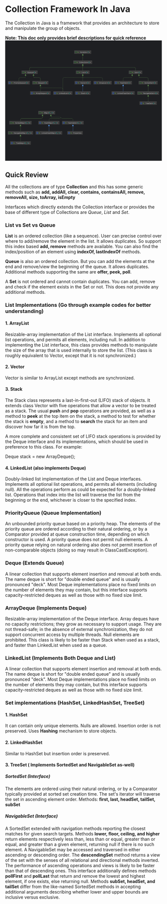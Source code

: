 # Collection Framework In Java

The Collection in Java is a framework that provides an architecture to store and manipulate the group of objects.

**Note: This doc only provides brief descriptions for quick reference**
![Collection Framework UML](../CollectionFramework/files/CollectionFramework.png "UML")

## Quick Review
All the collections are of type **Collection** and this has some generic methods such as
**add, addAll, clear, contains, containsAll, remove, removeAll, size, toArray, isEmpty**

Interfaces which directly extends the Collection interface or provides the base of different type of Collections are
*Queue*, *List* and *Set*.

### List vs Set vs Queue

**List** is an ordered collection (like a sequence). User can precise control over where to add/remove  the element
in the list. It allows duplicates. So support this index based **add, remove** methods are available.
You can also find the index/position of an element using **indexOf, lastIndexOf** methods.

**Queue** is also an ordered collection. But you can add the elements at the end and remove/view the beginning of the 
queue. It allows duplicates. Additional methods supporting the same are **offer, peek, poll**.

A **Set** is not ordered and cannot contain duplicates. You can add, remove and check if the element exists in the Set 
or not. This does not provide any additional methods.

### List Implementations (Go through example codes for better understanding)

#### 1. ArrayList
Resizable-array implementation of the List interface. Implements all optional list operations, and permits all elements,
including null. In addition to implementing the List interface, this class provides methods to manipulate the size of 
the array that is used internally to store the list. (This class is roughly equivalent to Vector, except that it is not synchronized.)

#### 2. Vector
Vector is similar to ArrayList except methods are synchronized.

#### 3. Stack
The Stack class represents a last-in-first-out (LIFO) stack of objects. It extends class Vector with five operations 
that allow a vector to be treated as a stack. The usual **push** and **pop** operations are provided, as well as a method 
to **peek** at the top item on the stack, a method to test for whether the stack is **empty**, and a method to **search** 
the stack for an item and discover how far it is from the top.

A more complete and consistent set of LIFO stack operations is provided by the Deque interface and its implementations, 
which should be used in preference to this class. For example:

Deque<Integer> stack = new ArrayDeque<Integer>();

#### 4. LinkedList (also implements **Deque**)
Doubly-linked list implementation of the List and Deque interfaces. Implements all optional list operations, and permits 
all elements (including null).
All the operations perform as could be expected for a doubly-linked list. Operations that index into the list will 
traverse the list from the beginning or the end, whichever is closer to the specified index.

### PriorityQueue (Queue Implementation)

An unbounded priority queue based on a priority heap. The elements of the priority queue are ordered according to their 
natural ordering, or by a Comparator provided at queue construction time, depending on which constructor is used. A 
priority queue does not permit null elements. A priority queue relying on natural ordering also does not permit insertion 
of non-comparable objects (doing so may result in ClassCastException).

### Deque (Extends Queue)
A linear collection that supports element insertion and removal at both ends. The name deque is short for "double ended 
queue" and is usually pronounced "deck". Most Deque implementations place no fixed limits on the number of elements they 
may contain, but this interface supports capacity-restricted deques as well as those with no fixed size limit.

### ArrayDeque (Implements Deque)
Resizable-array implementation of the Deque interface. Array deques have no capacity restrictions; they grow as necessary to support usage. They are not thread-safe; in the absence of external synchronization, they do not support concurrent access by multiple threads. Null elements are prohibited. This class is likely to be faster than Stack when used as a stack, and faster than LinkedList when used as a queue.


### LinkedList (Implements Both Deque and List)
A linear collection that supports element insertion and removal at both ends. The name deque is short for "double ended 
queue" and is usually pronounced "deck". Most Deque implementations place no fixed limits on the number of elements they 
may contain, but this interface supports capacity-restricted deques as well as those with no fixed size limit.

### Set implementations (HashSet, LinkedHashSet, TreeSet)

#### 1. HashSet
It can contain only unique elements. Nulls are allowed. Insertion order is not preserved. Uses **Hashing** mechanism to
store objects.

#### 2. LinkedHashSet
Similar to HashSet but insertion order is preserved.

#### 3. TreeSet ( Implements SortedSet and NavigableSet as-well)

##### SortedSet (Interface)
The elements are ordered using their natural ordering, or by a Comparator typically provided at sorted set creation time.
The set's iterator will traverse the set in ascending element order.
Methods: **first, last, headSet, tailSet, subSet**

##### NavigableSet (Interface)

A SortedSet extended with navigation methods reporting the closest matches for given search targets. Methods **lower, floor, ceiling, and higher**
return elements respectively less than, less than or equal, greater than or equal, and greater than a given element, returning null if there is no such element. 
A NavigableSet may be accessed and traversed in either ascending or descending order. The **descendingSet** method returns 
a view of the set with the senses of all relational and directional methods inverted. The performance of ascending operations 
and views is likely to be faster than that of descending ones. This interface additionally defines methods **pollFirst** 
and **pollLast** that return and remove the lowest and highest element, if one exists, else returning null. 
Methods **subSet, headSet, and tailSet** differ from the like-named SortedSet methods in accepting additional arguments describing whether lower and upper bounds are inclusive versus exclusive.